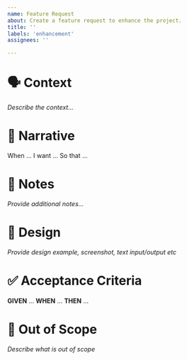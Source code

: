 ```yaml
---
name: Feature Request
about: Create a feature request to enhance the project.
title: ''
labels: 'enhancement'
assignees: ''

---
```


# 🗣 Context

_Describe the context..._

# 💬 Narrative

When ...
I want ...
So that ...

# 📝 Notes

_Provide additional notes..._

# 🎨 Design

_Provide design example, screenshot, text input/output etc_

# ✅ Acceptance Criteria

**GIVEN** ...
**WHEN** ...
**THEN** ...

# 🚫 Out of Scope

_Describe what is out of scope_